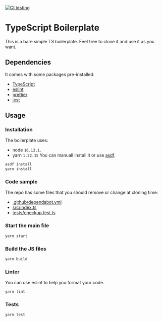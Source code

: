 [![CI testing](https://github.com/Meyclem/typescript-boilerplate/actions/workflows/test.yml/badge.svg)](https://github.com/Meyclem/typescript-boilerplate/actions/workflows/test.yml)
# TypeScript Boilerplate

This is a bare simple TS boilerplate. Feel free to clone it and use it as you want.

## Dependencies

It comes with some packages pre-installed:
- [TypeScript](https://www.typescriptlang.org/docs/home.html)
- [eslint](https://eslint.org/)
- [prettier](https://prettier.io/)
- [jest](https://jestjs.io/)

## Usage

### Installation

The boilerplate uses:
- node `16.13.1`.
- yarn `1.22.15`
You can manuall install it or use [asdf](https://github.com/asdf-vm/asdf).

```bash
asdf install
yarn install
```

### Code sample

The repo has some files that you should remove or change at cloning time:
- [.github/dependabot.yml](.github/dependabot.yml)
- [src/index.ts](src/index.ts)
- [tests/checkup.test.ts](tests/checkup.test.ts)

### Start the main file

```bash
yarn start
```

### Build the JS files

```bash
yarn build
```

### Linter

You can use eslint to help you format your code.

```bash
yarn lint
```

### Tests

```bash
yarn test
```
